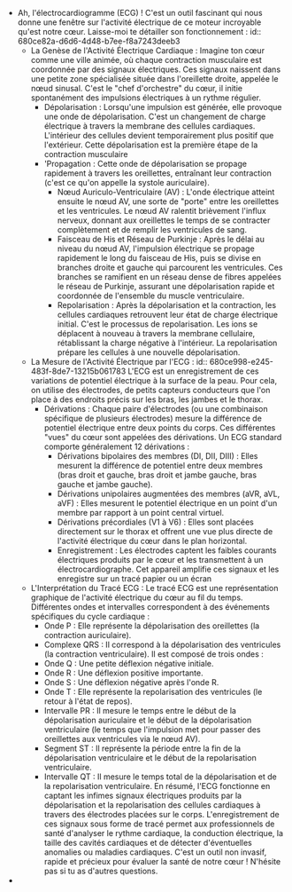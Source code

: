 - Ah, l'électrocardiogramme (ECG) ! C'est un outil fascinant qui nous donne une fenêtre sur l'activité électrique de ce moteur incroyable qu'est notre cœur. Laisse-moi te détailler son fonctionnement :
  id:: 680ce82a-d6d6-4d48-b7ee-f8a7243deeb3
	- La Genèse de l'Activité Électrique Cardiaque :
	  Imagine ton cœur comme une ville animée, où chaque contraction musculaire est coordonnée par des signaux électriques. Ces signaux naissent dans une petite zone spécialisée située dans l'oreillette droite, appelée le nœud sinusal. C'est le "chef d'orchestre" du cœur, il initie spontanément des impulsions électriques à un rythme régulier.
		- Dépolarisation : Lorsqu'une impulsion est générée, elle provoque une onde de dépolarisation. C'est un changement de charge électrique à travers la membrane des cellules cardiaques. L'intérieur des cellules devient temporairement plus positif que l'extérieur. Cette dépolarisation est la première étape de la contraction musculaire
		- 'Propagation : Cette onde de dépolarisation se propage rapidement à travers les oreillettes, entraînant leur contraction (c'est ce qu'on appelle la systole auriculaire).
		  * Nœud Auriculo-Ventriculaire (AV) : L'onde électrique atteint ensuite le nœud AV, une sorte de "porte" entre les oreillettes et les ventricules. Le nœud AV ralentit brièvement l'influx nerveux, donnant aux oreillettes le temps de se contracter complètement et de remplir les ventricules de sang.
		  * Faisceau de His et Réseau de Purkinje : Après le délai au niveau du nœud AV, l'impulsion électrique se propage rapidement le long du faisceau de His, puis se divise en branches droite et gauche qui parcourent les ventricules. Ces branches se ramifient en un réseau dense de fibres appelées le réseau de Purkinje, assurant une dépolarisation rapide et coordonnée de l'ensemble du muscle ventriculaire.
		  * Repolarisation : Après la dépolarisation et la contraction, les cellules cardiaques retrouvent leur état de charge électrique initial. C'est le processus de repolarisation. Les ions se déplacent à nouveau à travers la membrane cellulaire, rétablissant la charge négative à l'intérieur. La repolarisation prépare les cellules à une nouvelle dépolarisation.
	- La Mesure de l'Activité Électrique par l'ECG :
	  id:: 680ce998-e245-483f-8de7-13215b061783
	  L'ECG est un enregistrement de ces variations de potentiel électrique à la surface de la peau. Pour cela, on utilise des électrodes, de petits capteurs conducteurs que l'on place à des endroits précis sur les bras, les jambes et le thorax.
		- Dérivations : Chaque paire d'électrodes (ou une combinaison spécifique de plusieurs électrodes) mesure la différence de potentiel électrique entre deux points du corps. Ces différentes "vues" du cœur sont appelées des dérivations. Un ECG standard comporte généralement 12 dérivations :
		   * Dérivations bipolaires des membres (DI, DII, DIII) : Elles mesurent la différence de potentiel entre deux membres (bras droit et gauche, bras droit et jambe gauche, bras gauche et jambe gauche).
		   * Dérivations unipolaires augmentées des membres (aVR, aVL, aVF) : Elles mesurent le potentiel électrique en un point d'un membre par rapport à un point central virtuel.
		   * Dérivations précordiales (V1 à V6) : Elles sont placées directement sur le thorax et offrent une vue plus directe de l'activité électrique du cœur dans le plan horizontal.
		  * Enregistrement : Les électrodes captent les faibles courants électriques produits par le cœur et les transmettent à un électrocardiographe. Cet appareil amplifie ces signaux et les enregistre sur un tracé papier ou un écran
	- L'Interprétation du Tracé ECG :
	  Le tracé ECG est une représentation graphique de l'activité électrique du cœur au fil du temps. Différentes ondes et intervalles correspondent à des événements spécifiques du cycle cardiaque :
	  * Onde P : Elle représente la dépolarisation des oreillettes (la contraction auriculaire).
	  * Complexe QRS : Il correspond à la dépolarisation des ventricules (la contraction ventriculaire). Il est composé de trois ondes :
	   * Onde Q : Une petite déflexion négative initiale.
	   * Onde R : Une déflexion positive importante.
	   * Onde S : Une déflexion négative après l'onde R.
	  * Onde T : Elle représente la repolarisation des ventricules (le retour à l'état de repos).
	  * Intervalle PR : Il mesure le temps entre le début de la dépolarisation auriculaire et le début de la dépolarisation ventriculaire (le temps que l'impulsion met pour passer des oreillettes aux ventricules via le nœud AV).
	  * Segment ST : Il représente la période entre la fin de la dépolarisation ventriculaire et le début de la repolarisation ventriculaire.
	  * Intervalle QT : Il mesure le temps total de la dépolarisation et de la repolarisation ventriculaire.
	  En résumé, l'ECG fonctionne en captant les infimes signaux électriques produits par la dépolarisation et la repolarisation des cellules cardiaques à travers des électrodes placées sur le corps. L'enregistrement de ces signaux sous forme de tracé permet aux professionnels de santé d'analyser le rythme cardiaque, la conduction électrique, la taille des cavités cardiaques et de détecter d'éventuelles anomalies ou maladies cardiaques.
	  C'est un outil non invasif, rapide et précieux pour évaluer la santé de notre cœur ! N'hésite pas si tu as d'autres questions.
-
